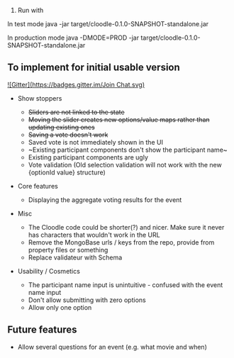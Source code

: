 1. Run with

In test mode
java -jar target/cloodle-0.1.0-SNAPSHOT-standalone.jar

In production mode
java -DMODE=PROD -jar target/cloodle-0.1.0-SNAPSHOT-standalone.jar


To implement for initial usable version
---------------------------------------
[![Gitter](https://badges.gitter.im/Join Chat.svg)](https://gitter.im/clojurecup2014/cloodle?utm_source=badge&utm_medium=badge&utm_campaign=pr-badge&utm_content=badge)

* Show stoppers
  * ~~Sliders are not linked to the state~~
  * ~~Moving the slider creates new options/value maps rather than updating existing ones~~
  * ~~Saving a vote doesn't work~~
  * Saved vote is not immediately shown in the UI
  * ~Existing participant components don't show the participant name~
  * Existing participant components are ugly
  * Vote validation (Old selection validation will not work with the new {optionId value} structure)


* Core features
  * Displaying the aggregate voting results for the event

* Misc
  * The Cloodle code could be shorter(?) and nicer. Make sure it never has characters that wouldn't work in the URL
  * Remove the MongoBase urls / keys from the repo, provide from property files or something
  * Replace validateur with Schema

* Usability / Cosmetics
  * The participant name input is unintuitive - confused with the event name input
  * Don't allow submitting with zero options
  * Allow only one option





Future features
---------------

* Allow several questions for an event (e.g. what movie and when)





